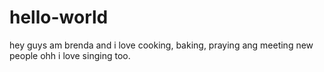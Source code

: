 # hello-world
hey guys
am brenda and i love cooking, baking, praying ang meeting new people
ohh i love singing too.
